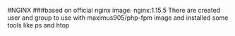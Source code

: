 #NGINX
###based on official nginx image: nginx:1.15.5
There are created user and group to use with maximus905/php-fpm image
and installed some tools like ps and htop